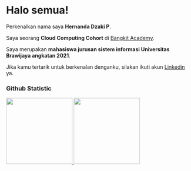 # Halo semua! 
 
Perkenalkan nama saya **Hernanda Dzaki P**.<br>
 
Saya seorang **Cloud Computing Cohort** di [Bangkit Academy](https://grow.google/intl/id_id/bangkit/).<br>
 
Saya merupakan **mahasiswa jurusan sistem informasi Universitas Brawijaya angkatan 2021**.<br>
 
Jika kamu tertarik untuk berkenalan denganku, silakan ikuti akun [Linkedin](https://www.linkedin.com/in/hernanda-dzaki-permana/) ya.
 
### Github Statistic
<p align="left">
<a href="https://github.com/penuliscode">
  <img height="180em" src="https://github-readme-stats-eight-theta.vercel.app/api?username=penuliscode&show_icons=true&theme=algolia&include_all_commits=true&count_private=true"/>
  <img height="180em" src="https://github-readme-stats-eight-theta.vercel.app/api/top-langs/?username=penuliscode&layout=compact&layout=compact&theme=algolia"/>
</a>
</p>
